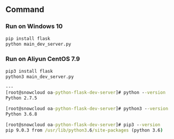 
## Command

### Run on Windows 10
```cmd
pip install flask
python main_dev_server.py
```

### Run on Aliyun CentOS 7.9
```cmd
pip3 install flask
python3 main_dev_server.py

---
[root@snowcloud oa-python-flask-dev-server]# python --version
Python 2.7.5

[root@snowcloud oa-python-flask-dev-server]# python3 --version
Python 3.6.8

[root@snowcloud oa-python-flask-dev-server]# pip3 --version
pip 9.0.3 from /usr/lib/python3.6/site-packages (python 3.6)

```